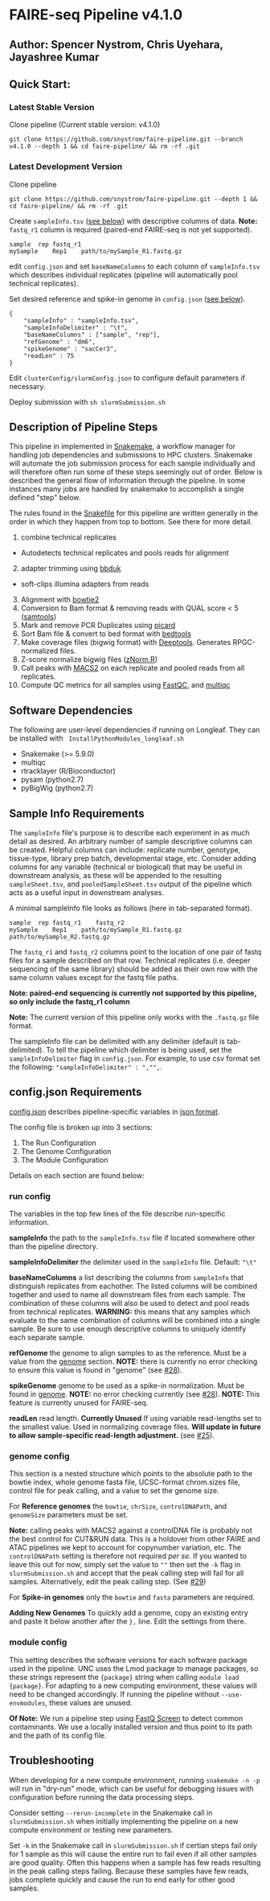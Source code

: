 # FAIRE-seq Pipeline v4.1.0
## Author: Spencer Nystrom, Chris Uyehara, Jayashree Kumar

## Quick Start:

### Latest Stable Version
Clone pipeline (Current stable version: v4.1.0)
```
git clone https://github.com/snystrom/faire-pipeline.git --branch v4.1.0 --depth 1 && cd faire-pipeline/ && rm -rf .git
```

### Latest Development Version
Clone pipeline
```
git clone https://github.com/snystrom/faire-pipeline.git --depth 1 && cd faire-pipeline/ && rm -rf .git
```

Create `sampleInfo.tsv` ([see below](#sampleInfo)) with descriptive columns of data.
**Note:** `fastq_r1` column is required (paired-end FAIRE-seq is not yet supported).
```
sample	rep	fastq_r1
mySample	Rep1	path/to/mySample_R1.fastq.gz
```

edit `config.json` and set `baseNameColumns` to each column of `sampleInfo.tsv` which describes individual replicates (pipeline will automatically pool technical replicates).

Set desired reference and spike-in genome in `config.json` ([see below](#config)).

```
{
	"sampleInfo" : "sampleInfo.tsv",
	"sampleInfoDelimiter" : "\t",
	"baseNameColumns" : ["sample", "rep"],
	"refGenome" : "dm6",
	"spikeGenome" : "sacCer3",
	"readLen" : 75
}
```

Edit `clusterConfig/slurmConfig.json` to configure default parameters if necessary.

Deploy submission with `sh slurmSubmission.sh`

## Description of Pipeline Steps

This pipeline in implemented in [Snakemake](https://snakemake.readthedocs.io/en/stable/), a workflow manager for handling job dependencies and submissions to HPC clusters. Snakemake will automate the job submission process for each sample individually and will therefore often run some of these steps seemingly out of order. Below is described the general flow of information through the pipeline. In some instances many jobs are handled by snakemake to accomplish a single defined "step" below.

The rules found in the [Snakefile](Snakefile) for this pipeline are written generally in the order in which they happen from top to bottom. See there for more detail.

1. combine technical replicates
 - Autodetects technical replicates and pools reads for alignment
2. adapter trimming using [bbduk](https://jgi.doe.gov/data-and-tools/bbtools/bb-tools-user-guide/bbduk-guide/)
 - soft-clips illumina adapters from reads
3. Alignment with [bowtie2](http://bowtie-bio.sourceforge.net/bowtie2/index.shtml)
4. Conversion to Bam format & removing reads with QUAL score < 5 ([samtools](http://www.htslib.org/))
5. Mark and remove PCR Duplicates using [picard](https://broadinstitute.github.io/picard/)
6. Sort Bam file & convert to bed format with [bedtools][bedtools]
8. Make coverage files (bigwig format) with [Deeptools][deeptools]. Generates RPGC-normalized files.
9. Z-score normalize bigwig files ([zNorm.R](scripts/zNorm.r))
10. Call peaks with [MACS2](https://github.com/taoliu/MACS) on each replicate and pooled reads from all replicates.
11. Compute QC metrics for all samples using [FastQC][fastqc], and [multiqc][multiqc]

## Software Dependencies
The following are user-level dependencies if running on Longleaf. They can be installed with ` InstallPythonModules_longleaf.sh` 
 - Snakemake (>= 5.9.0)
 - multiqc
 - rtracklayer (R/Bioconductor)
 - pysam (python2.7)
 - pyBigWig (python2.7)

## <a name="sampleInfo"></a> Sample Info Requirements

The `sampleInfo` file's purpose is to describe each experiment in as much
detail as desired. An arbitrary number of sample descriptive columns can be
created. Helpful columns can include: replicate number, genotype, tissue-type,
library prep batch, developmental stage, etc. Consider adding columns for any
variable (technical or biological) that may be useful in downstream analysis,
as these will be appended to the resulting `sampleSheet.tsv`, and
`pooledSampleSheet.tsv` output of the pipeline which acts as a useful input in
downstream analyses.

A minimal sampleInfo file looks as follows (here in tab-separated format).
```
sample	rep	fastq_r1	fastq_r2
mySample	Rep1	path/to/mySample_R1.fastq.gz	path/to/mySample_R2.fastq.gz
```

The `fastq_r1` and `fastq_r2` columns point to the location of one pair of
fastq files for a sample described on that row. Technical replicates (i.e.
deeper sequencing of the same library) should be added as their own row with the same column values except for the fastq file paths.

**Note: paired-end sequencing is currently not supported by this pipeline, so only include the fastq_r1 column**

**Note:** The current version of this pipeline only works with the `.fastq.gz` file format. 

The sampleInfo file can be delimited with any delimiter (default is
tab-delimited). To tell the pipeline which delimiter is being used, set the
`sampleInfoDelimiter` flag in `config.json`. For example, to use csv format set
the following: `"sampleInfoDelimiter" : ","",`.


## <a name="config"></a> config.json Requirements


[config.json](config.json) describes pipeline-specific variables in [json format](https://www.tutorialspoint.com/json/json_overview.htm). 

The config file is broken up into 3 sections:
 1. The Run Configuration
 2. The Genome Configuration
 3. The Module Configuration
 
 Details on each section are found below:

### run config
The variables in the top few lines of the file describe run-specific information.

**sampleInfo** the path to the `sampleInfo.tsv` file if located somewhere other than the pipeline directory.

**sampleInfoDelimiter** the delimiter used in the `sampleInfo` file. Default: `"\t"`

**baseNameColumns** a list describing the columns from `sampleInfo` that distinguish replicates from eachother. The listed columns will be combined together and used to name all downstream files from each sample. The combination of these columns will also be used to detect and pool reads from technical replicates. **WARNING:** this means that any samples which evaluate to the same combination of columns will be combined into a single sample. Be sure to use enough descriptive columns to uniquely identify each separate sample.

**refGenome** the genome to align samples to as the reference. Must be a value
from the [genome](#configGenome) section. **NOTE:** there is currently no error
checking to ensure this value is found in "genome" (see [#28][i28]).

**spikeGenome** genome to be used as a spike-in normalization. Must be found in
[genome](#configGenome). **NOTE:** no error checking currently (see
[#28][i28]). **NOTE:** This feature is currently unused for FAIRE-seq.

**readLen** read length. **Currently Unused** If using variable read-lengths set
to the smallest value. Used in normalizing coverage files. **Will update in
future to allow sample-specific read-length adjustment.** (see [#25][i25]).

### <a name="configGenome"></a> genome config 
This section is a nested structure which points to the absolute path to the
bowtie index, whole genome fasta file, UCSC-format chrom.sizes file, control
file for peak calling, and a value to set the genome size.

For **Reference genomes** the `bowtie`, `chrSize`, `controlDNAPath`, and
`genomeSize` parameters must be set.

**Note:** calling peaks with MACS2 against a controlDNA file is probably not
the best control for CUT&RUN data. This is a holdover from other FAIRE and ATAC
pipelines we kept to account for copynumber variation, etc. The
`controlDNAPath` setting is therefore not required *per se*. If you wanted to
leave this out for now, simply set the value to `""` then set the `-k` flag in
`slurmSubmission.sh` and accept that the peak calling step will fail for all
samples. Alternatively, edit the peak calling step. (See [#29][i29])

For **Spike-in genomes** only the `bowtie` and `fasta` parameters are required.

**Adding New Genomes**
To quickly add a genome, copy an existing entry and paste it below another after the
`},` line. Edit the settings from there. 


### module config
This setting describes the software versions for each software package used in
the pipeline. UNC uses the Lmod package to manage packages, so these strings
represent the `{package}` string when calling `module load {package}`. For
adapting to a new computing environment, these values will need to be changed
accordingly. If running the pipeline without `--use-envmodules`, these values
are unused.

**Of Note:** We run a pipeline step using [FastQ
Screen](https://www.bioinformatics.babraham.ac.uk/projects/fastq_screen/) to
detect common contaminants. We use a locally installed version and thus point
to its path and the path of its config file.

## Troubleshooting
When developing for a new compute environment, running `snakemake -n -p` will run in "dry-run" mode, which can be useful for debugging issues with configuration before running the data processing steps.

Consider setting `--rerun-incomplete` in the Snakemake call in `slurmSubmission.sh` when initially implementing the pipeline on a new compute environment or testing new parameters.

Set `-k` in the Snakemake call in `slurmSubmission.sh` if certian steps fail only for 1 sample as this will cause the entire run to fail even if all other samples are good quality. Often this happens when a sample has few reads resulting in the peak calling steps failing. Because these samples have few reads, jobs complete quickly and cause the run to end early for other good samples. 

[i25]: https://github.com/snystrom/cutNrun-pipeline/issues/25
[i28]: https://github.com/snystrom/cutNrun-pipeline/issues/28
[i29]: https://github.com/snystrom/cutNrun-pipeline/issues/29
[bedtools]: https://bedtools.readthedocs.io/en/latest/
[deeptools]: https://deeptools.readthedocs.io/en/develop/
[fastqc]: http://www.bioinformatics.babraham.ac.uk/projects/fastqc/
[multiqc]: https://multiqc.info/
